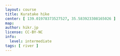 ```yaml
---
layout: course
title: Kuratake hike
center: [ 139.01978373527527, 35.583923308165026 ]
map: 
author: hikr.jp
license: CC-BY-NC
info:
  level: intermediate
tags: [ river ]
---
```

